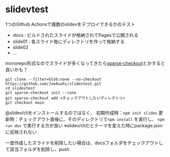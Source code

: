 # slidevtest

1つのGithub Actionsで複数のslidevをデプロイできるかのテスト

 - docs : ビルドされたスライドが格納されてPagesで公開される
 - slide01 : 各スライド毎にディレクトリを作って格納する
 - slide02
 - ...

monorepo形式なのでスライドが多くなってきたら[sparse-checkout](https://git-scm.com/docs/git-sparse-checkout)とかすると良いかも？

```
git clone --filter=blob:none --no-checkout https://github.com/JoeAsahi/slidevtest.git
cd slidevtest
git sparse-checkout init --cone
git sparse-checkout add <チェックアウトしたいディレクトリ>
git checkout main
```

@slidev/cliをインストールするのではなく、
初期作成時：`npm init slidev`
更新時：チェックアウト直後に、そのディレクトリで`npm install`
を実行し、
`npm run dev`
で実行する方が良い
※slidev/cliだとテーマを変えた時にpackage.jsonに反映されない

一度作成したスライドを削除したい場合は、docsフォルダをチェックアウトして該当フォルダを削除し、push

